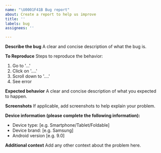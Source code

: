 ```yaml
---
name: "\U0001F41B Bug report"
about: Create a report to help us improve
title: ''
labels: bug
assignees: ''

---
```


**Describe the bug**
A clear and concise description of what the bug is.

**To Reproduce**
Steps to reproduce the behavior:
1. Go to '...'
2. Click on '....'
3. Scroll down to '....'
4. See error

**Expected behavior**
A clear and concise description of what you expected to happen.

**Screenshots**
If applicable, add screenshots to help explain your problem.

**Device information (please complete the following information):**
 - Device type: [e.g. Smartphone/Tablet/Foldable]
 - Device brand: [e.g. Samsung]
 - Android version [e.g. 9.0]

**Additional context**
Add any other context about the problem here.
